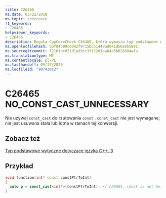 ```yaml
---
title: C26465
ms.date: 03/22/2018
ms.topic: reference
f1_keywords:
- C26465
helpviewer_keywords:
- C26465
description: Reguła CppCoreCheck C26465, która wymusza typ podstawowe wytyczne dotyczące języka C++. 3
ms.openlocfilehash: 50f84b09cdd42f9715bc51448ad041d50a8b5891
ms.sourcegitcommit: 72161bcd21d1ad9cc3f12261aa84a5b026884afa
ms.translationtype: MT
ms.contentlocale: pl-PL
ms.lasthandoff: 09/17/2020
ms.locfileid: "90743012"
---
```

# <a name="c26465-no_const_cast_unnecessary"></a>C26465 NO_CONST_CAST_UNNECESSARY

Nie używaj `const_cast` do rzutowania `const` . `const_cast` nie jest wymagane; nie jest usuwana stała lub lotna w ramach tej konwersji. 

## <a name="see-also"></a>Zobacz też
[Typ podstawowe wytyczne dotyczące języka C++. 3](https://github.com/isocpp/CppCoreGuidelines/blob/master/CppCoreGuidelines.md#Pro-type-constcast)

## <a name="example"></a>Przykład
```cpp
void function(int* const constPtrToInt)
{
  auto p = const_cast<int*>(constPtrToInt); // C26465, const is not being removed
}
```
